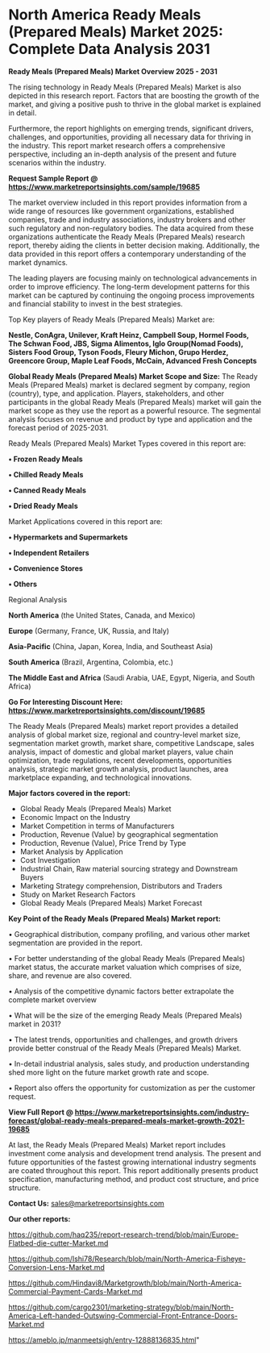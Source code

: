 # North America Ready Meals (Prepared Meals) Market 2025: Complete Data Analysis 2031

<Strong> Ready Meals (Prepared Meals) Market Overview 2025 - 2031</strong>

The rising technology in Ready Meals (Prepared Meals) Market is also depicted in this research report. Factors that are boosting the growth of the market, and giving a positive push to thrive in the global market is explained in detail.

Furthermore, the report highlights on emerging trends, significant drivers, challenges, and opportunities, providing all necessary data for thriving in the industry. This report market research offers a comprehensive perspective, including an in-depth analysis of the present and future scenarios within the industry.

<strong>Request Sample Report @ <a href=https://www.marketreportsinsights.com/sample/19685>https://www.marketreportsinsights.com/sample/19685</a></strong>

The market overview included in this report provides information from a wide range of resources like government organizations, established companies, trade and industry associations, industry brokers and other such regulatory and non-regulatory bodies. The data acquired from these organizations authenticate the Ready Meals (Prepared Meals) research report, thereby aiding the clients in better decision making. Additionally, the data provided in this report offers a contemporary understanding of the market dynamics.

The leading players are focusing mainly on technological advancements in order to improve efficiency. The long-term development patterns for this market can be captured by continuing the ongoing process improvements and financial stability to invest in the best strategies.

Top Key players of Ready Meals (Prepared Meals) Market are:

<strong>Nestle, ConAgra, Unilever, Kraft Heinz, Campbell Soup, Hormel Foods, The Schwan Food, JBS, Sigma Alimentos, Iglo Group(Nomad Foods), Sisters Food Group, Tyson Foods, Fleury Michon, Grupo Herdez, Greencore Group, Maple Leaf Foods, McCain, Advanced Fresh Concepts</strong>

<strong><b>Global Ready Meals (Prepared Meals) Market Scope and Size:</b></strong>
The Ready Meals (Prepared Meals) market is declared segment by company, region (country), type, and application. Players, stakeholders, and other participants in the global Ready Meals (Prepared Meals) market will gain the market scope as they use the report as a powerful resource. The segmental analysis focuses on revenue and product by type and application and the forecast period of 2025-2031.

Ready Meals (Prepared Meals) Market Types covered in this report are:

<strong>• Frozen Ready Meals

• Chilled Ready Meals

• Canned Ready Meals

• Dried Ready Meals</strong>

Market Applications covered in this report are:

<strong>• Hypermarkets and Supermarkets

• Independent Retailers

• Convenience Stores

• Others</strong> 

Regional Analysis

<strong>North America</strong> (the United States, Canada, and Mexico)

<strong>Europe</strong> (Germany, France, UK, Russia, and Italy)

<strong>Asia-Pacific</strong> (China, Japan, Korea, India, and Southeast Asia)

<strong>South America</strong> (Brazil, Argentina, Colombia, etc.)

<strong>The Middle East and Africa</strong> (Saudi Arabia, UAE, Egypt, Nigeria, and South Africa)

<strong>Go For Interesting Discount Here: <a href=https://www.marketreportsinsights.com/discount/19685>https://www.marketreportsinsights.com/discount/19685</a></strong>

The Ready Meals (Prepared Meals) market report provides a detailed analysis of global market size, regional and country-level market size, segmentation market growth, market share, competitive Landscape, sales analysis, impact of domestic and global market players, value chain optimization, trade regulations, recent developments, opportunities analysis, strategic market growth analysis, product launches, area marketplace expanding, and technological innovations.

<strong><b>Major factors covered in the report:</b></strong>
<ul>
  <li>Global Ready Meals (Prepared Meals) Market </li>
  <li>Economic Impact on the Industry</li>
  <li>Market Competition in terms of Manufacturers</li>
  <li>Production, Revenue (Value) by geographical segmentation</li>
  <li>Production, Revenue (Value), Price Trend by Type</li>
  <li>Market Analysis by Application</li>
  <li>Cost Investigation</li>
  <li>Industrial Chain, Raw material sourcing strategy and Downstream Buyers</li>
  <li>Marketing Strategy comprehension, Distributors and Traders</li>
  <li>Study on Market Research Factors</li>
  <li>Global Ready Meals (Prepared Meals) Market Forecast</li>
</ul>

<strong><b>Key Point of the Ready Meals (Prepared Meals) Market report:</b></strong>

• Geographical distribution, company profiling, and various other market segmentation are provided in the report.

• For better understanding of the global Ready Meals (Prepared Meals) market status, the accurate market valuation which comprises of size, share, and revenue are also covered.

• Analysis of the competitive dynamic factors better extrapolate the complete market overview

• What will be the size of the emerging Ready Meals (Prepared Meals) market in 2031?

• The latest trends, opportunities and challenges, and growth drivers provide better construal of the Ready Meals (Prepared Meals) Market.

• In-detail industrial analysis, sales study, and production understanding shed more light on the future market growth rate and scope.

• Report also offers the opportunity for customization as per the customer request.

<strong><b>View Full Report @ <a href=https://www.marketreportsinsights.com/industry-forecast/global-ready-meals-prepared-meals-market-growth-2021-19685>https://www.marketreportsinsights.com/industry-forecast/global-ready-meals-prepared-meals-market-growth-2021-19685</a></b></strong>


At last, the Ready Meals (Prepared Meals) Market report includes investment come analysis and development trend analysis. The present and future opportunities of the fastest growing international industry segments are coated throughout this report. This report additionally presents product specification, manufacturing method, and product cost structure, and price structure.

<strong>Contact Us:</strong>
sales@marketreportsinsights.com

<strong>Our other reports:</strong>

<a href=https://github.com/haq235/report-research-trend/blob/main/Europe-Flatbed-die-cutter-Market.md>https://github.com/haq235/report-research-trend/blob/main/Europe-Flatbed-die-cutter-Market.md</a>

<a href=https://github.com/Ishi78/Research/blob/main/North-America-Fisheye-Conversion-Lens-Market.md>https://github.com/Ishi78/Research/blob/main/North-America-Fisheye-Conversion-Lens-Market.md</a>

<a href=https://github.com/Hindavi8/Marketgrowth/blob/main/North-America-Commercial-Payment-Cards-Market.md>https://github.com/Hindavi8/Marketgrowth/blob/main/North-America-Commercial-Payment-Cards-Market.md</a>

<a href=https://github.com/cargo2301/marketing-strategy/blob/main/North-America-Left-handed-Outswing-Commercial-Front-Entrance-Doors-Market.md>https://github.com/cargo2301/marketing-strategy/blob/main/North-America-Left-handed-Outswing-Commercial-Front-Entrance-Doors-Market.md</a>

<a href=https://ameblo.jp/manmeetsigh/entry-12888136835.html>https://ameblo.jp/manmeetsigh/entry-12888136835.html</a>"
